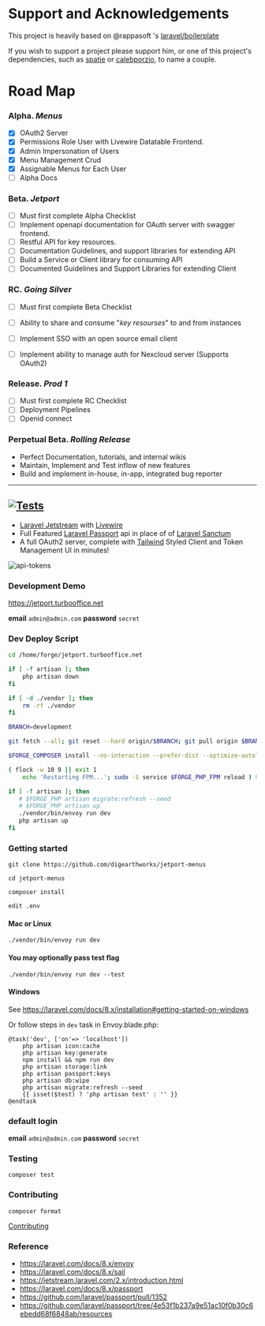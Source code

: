 # Support and Acknowledgements

This project is heavily based on @rappasoft 's [laravel/boilerplate](https://github.com/rappasoft/laravel-boilerplate)

If you wish to support a project please support him, or one of this project's dependencies, such as [spatie](https://github.com/spatie/laravel-permission) or [calebporzio](https://github.com/livewire/livewire), to name a couple.

# Road Map

### Alpha. *Menus*

- [x] OAuth2 Server
- [x] Permissions Role User with Livewire Datatable Frontend.
- [x] Admin Impersonation of Users
- [x] Menu Management Crud
- [x] Assignable Menus for Each User
- [ ] Alpha Docs

### Beta. *Jetport*
- [ ] Must first complete Alpha Checklist
- [ ] Implement openapi documentation for OAuth server with swagger frontend.
- [ ] Restful API for key resources.
- [ ] Documentation Guidelines, and support libraries for extending API
- [ ] Build a Service or Client library for consuming API
- [ ] Documented Guidelines and Support Libraries for extending Client

### RC. *Going Silver*
- [ ] Must first complete Beta Checklist
- [ ] Ability to share and consume "*key resourses*" to and from instances
- [ ] Implement SSO with an open source email client
- [ ] Implement ability to manage auth for Nexcloud server (Supports OAuth2)  


### Release. *Prod 1*
- [ ] Must first complete RC Checklist
- [ ] Deployment Pipelines
- [ ] Openid connect 

### Perpetual Beta. *Rolling Release*

- Perfect Documentation, tutorials, and internal wikis
- Maintain, Implement and Test inflow of new features
- Build and implement in-house, in-app, integrated bug reporter





----
[![Tests](https://github.com/digearthworks/jetport-menus/workflows/Tests/badge.svg?branch=main)](https://github.com/digearthworks/jetport-menus/actions/workflows/main.yml)
----

 - [Laravel Jetstream](https://jetstream.laravel.com/2.x/introduction.html) with [Livewire](https://github.com/livewire/livewire)
 - Full Featured [Laravel Passport](https://github.com/laravel/passport) api in place of of [Laravel Sanctum](https://github.com/laravel/sanctum)
 - A full OAuth2 server, complete with [Tailwind](https://tailwindcss.com/) Styled Client and Token Management UI in minutes!

![api-tokens](https://user-images.githubusercontent.com/47095624/118184596-89878f00-b409-11eb-84b9-dc61b7e5e5a6.png)

### Development Demo 

https://jetport.turbooffice.net

**email** `admin@admin.com` **password** `secret`

### Dev Deploy Script
```bash
cd /home/forge/jetport.turbooffice.net

if [ -f artisan ]; then
    php artisan down
fi

if [ -d ./vendor ]; then
    rm -rf ./vendor
fi

BRANCH=development 

git fetch --all; git reset --hard origin/$BRANCH; git pull origin $BRANCH ; 

$FORGE_COMPOSER install --no-interaction --prefer-dist --optimize-autoloader

( flock -w 10 9 || exit 1
    echo 'Restarting FPM...'; sudo -S service $FORGE_PHP_FPM reload ) 9>/tmp/fpmlock

if [ -f artisan ]; then
   # $FORGE_PHP artisan migrate:refresh --seed
   # $FORGE_PHP artisan up
   ./vendor/bin/envoy run dev
   php artisan up
fi
```

### Getting started

```
git clone https://github.com/digearthworks/jetport-menus
```

```
cd jetport-menus
```
```
composer install
```

```
edit .env
```
#### Mac or Linux
```
./vendor/bin/envoy run dev
```

#### You may optionally pass test flag

```
./vendor/bin/envoy run dev --test
```
#### Windows

See https://laravel.com/docs/8.x/installation#getting-started-on-windows

Or follow steps in `dev` task in Envoy.blade.php:

```blade
@task('dev', ['on'=> 'localhost'])
    php artisan icon:cache
    php artisan key:generate
    npm install && npm run dev
    php artisan storage:link
    php artisan passport:keys
    php artisan db:wipe
    php artisan migrate:refresh --seed
    {{ isset($test) ? 'php artisan test' : '' }}
@endtask
```
### default login

**email** `admin@admin.com`
**password** `secret`

### Testing

```
composer test
```

### Contributing

```
composer format
```
[Contributing](https://github.com/digearthworks/jetport-menus/blob/main/.github/CONTRIBUTING.md)

### Reference
- https://laravel.com/docs/8.x/envoy
- https://laravel.com/docs/8.x/sail
- https://jetstream.laravel.com/2.x/introduction.html
- https://laravel.com/docs/8.x/passport
- https://github.com/laravel/passport/pull/1352
- https://github.com/laravel/passport/tree/4e53f1b237a9e51ac10f0b30c6ebedd68f6848ab/resources
